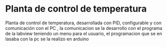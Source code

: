 # Planta de control de temperatura
Planta de control de temperatura, desarrollada con PID, configurable y con comunicación con el PC , la comunicacion se  la desarrollo con el programa de la labview teniendo un menu para el usuario, el programacion que se en lasaba con la pc se la realizo en arduino 
